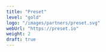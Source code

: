 ```yaml
---
title: "Preset"
level: "gold"
logo: "/images/partners/preset.svg"
webUrl: "https://preset.io"
weight: 2
draft: true
---
```

